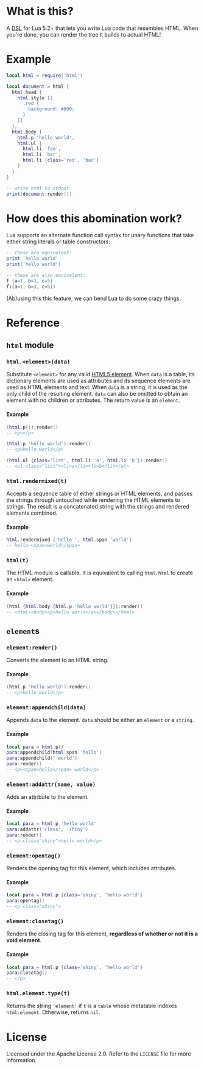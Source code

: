 # What is this?

A [DSL](http://en.wikipedia.org/wiki/Domain-specific_language) for Lua 5.2+
that lets you write Lua code that resembles HTML. When you're done, you can
render the tree it builds to actual HTML!

# Example

```lua
local html = require('html')

local document = html {
  html.head {
    html.style [[
      .red {
        background: #800;
      }
    ]]
  },
  html.body {
    html.p 'hello world',
    html.ul {
      html.li 'foo',
      html.li 'bar',
      html.li {class='red', 'baz'}
    }
  }
}

-- write html to stdout
print(document:render())
```

# How does this abomination work?

Lua supports an alternate function call syntax for unary functions that take
either string literals or table constructors:

```lua
-- these are equivalent:
print 'hello world'
print('hello world')

-- these are also equivalent:
f {a=1, b=3, c=5}
f({a=1, b=3, c=5})
```

(Ab)using this this feature, we can bend Lua to do some crazy things.

# Reference
## `html` module
### `html.<element>(data)`

Substitute `<element>` for any valid [HTML5
element](http://www.w3.org/TR/html5/). When `data` is a table, its dictionary
elements are used as attributes and its sequence elements are used as HTML
elements and text. When `data` is a string, it is used as the only child of the
resulting element. `data` can also be omitted to obtain an element with no
children or attributes. The return value is an `element`.

#### Example

```lua
(html.p()):render()
-- <p></p>

(html.p 'hello world'):render()
-- <p>hello world</p>

(html.ul {class='list', html.li 'a', html.li 'b'}):render()
-- <ul class="list"><li>a</li><li>b</li></ul>
```

### `html.rendermixed(t)`

Accepts a sequence table of either strings or HTML elements, and passes the
strings through untouched while rendering the HTML elements to strings. The
result is a concatenated string with the strings and rendered elements
combined.

#### Example

```lua
html.rendermixed {'hello ', html.span 'world'}
-- hello <span>world</span>
```

### `html(t)`

The HTML module is callable. It is equivalent to calling `html.html` to create
an `<html>` element.

#### Example

```lua
(html {html.body {html.p 'hello world'}}):render()
-- <html><body><p>hello world</p></body></html>
```

## `element`s
### `element:render()`

Converts the element to an HTML string.

#### Example

```lua
(html.p 'hello world'):render()
-- <p>hello world</p>
```

### `element:appendchild(data)`

Appends `data` to the element. `data` should be either an `element` or a
`string`.

#### Example

```lua
local para = html.p()
para:appendchild(html.span 'hello')
para:appendchild(' world')
para:render()
-- <p><span>hello</span> world</p>
```

### `element:addattr(name, value)`

Adds an attribute to the element.

#### Example

```lua
local para = html.p 'hello world'
para:addattr('class', 'shiny')
para:render()
-- <p class="shiny">hello world</p>
```

### `element:opentag()`

Renders the opening tag for this element, which includes attributes.

#### Example

```lua
local para = html.p {class='shiny', 'hello world'}
para:opentag()
-- <p class="shiny">
```

### `element:closetag()`

Renders the closing tag for this element, **regardless of whether or not it is
a void element**.

#### Example

```lua
local para = html.p {class='shiny', 'hello world'}
para:closetag()
-- </p>
```

### `html.element.type(t)`

Returns the string `'element'` if `t` is a `table` whose metatable indexes
`html.element`. Otherwise, returns `nil`.

# License
Licensed under the Apache License 2.0. Refer to the `LICENSE` file for more
information.
